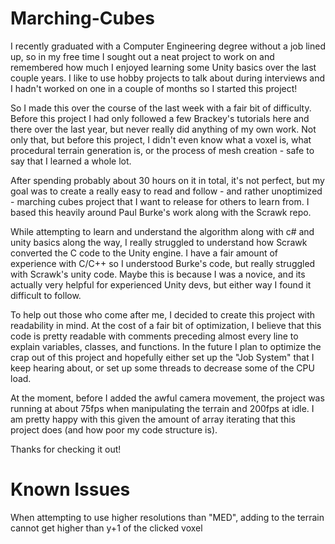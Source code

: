 # Marching-Cubes

I recently graduated with a Computer Engineering degree without a job lined up, so in my free time I sought out a neat project to work on and remembered how much I enjoyed learning some Unity basics over the last couple years. I like to use hobby projects to talk about during interviews and I hadn't worked on one in a couple of months so I started this project!

So I made this over the course of the last week with a fair bit of difficulty. Before this project I had only followed a few Brackey's tutorials here and there over the last year, but never really did anything of my own work.  Not only that, but before this project, I didn't even know what a voxel is, what procedural terrain generation is, or the process of mesh creation - safe to say that I learned a whole lot.

After spending probably about 30 hours on it in total, it's not perfect, but my goal was to create a really easy to read and follow - and rather unoptimized - marching cubes project that I want to release for others to learn from. I based this heavily around Paul Burke's work along with the Scrawk repo.

While attempting to learn and understand the algorithm along with c# and unity basics along the way, I really struggled to understand how Scrawk converted the C code to the Unity engine. I have a fair amount of experience with C/C++ so I understood Burke's code, but really struggled with Scrawk's unity code. Maybe this is because I was a novice, and its actually very helpful for experienced Unity devs, but either way I found it difficult to follow.

To help out those who come after me, I decided to create this project with readability in mind. At the cost of a fair bit of optimization, I believe that this code is pretty readable with comments preceding almost every line to explain variables, classes, and functions. In the future I plan to optimize the crap out of this project and hopefully either set up the "Job System" that I keep hearing about, or set up some threads to decrease some of the CPU load.

At the moment, before I added the awful camera movement, the project was running at about 75fps when manipulating the terrain and 200fps at idle. I am pretty happy with this given the amount of array iterating that this project does (and how poor my code structure is).

Thanks for checking it out!



# Known Issues
When attempting to use higher resolutions than "MED", adding to the terrain cannot get higher than y+1 of the clicked voxel
